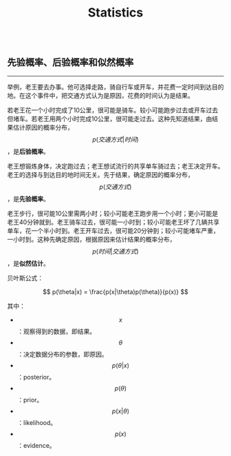 # <center>Statistics</center>

<br></br>



## 先验概率、后验概率和似然概率
----
举例，老王要去办事。他可选择走路，骑自行车或开车，并花费一定时间到达目的地。在这个事件中，把交通方式认为是原因，花费的时间认为是结果。

若老王花一个小时完成了10公里，很可能是骑车。较小可能跑步过去或开车过去但堵车。若老王用两个小时完成10公里，很可能走过去。这种先知道结果，由结果估计原因的概率分布，$$p(交通方式|时间)$$，是**后验概率**。

老王想锻炼身体，决定跑过去；老王想试流行的共享单车骑过去；老王决定开车。老王的选择与到达目的地时间无关。先于结果，确定原因的概率分布，$$p(交通方式)$$，是**先验概率**。

老王步行，很可能10公里需两小时；较小可能老王跑步用一个小时；更小可能是老王40分钟就到。老王骑车过去，很可能一小时到；较小可能老王坏了几辆共享单车，花一个半小时到。老王开车过去，很可能20分钟到；较小可能堵车严重，一小时到。这种先确定原因，根据原因来估计结果的概率分布，$$p(时间|交通方式)$$，是**似然估计**。

贝叶斯公式：

$$
p(\theta|x) = \frac{p(x|\theta)p(\theta)}{p(x)}
$$

其中：
* $$x$$：观察得到的数据，即结果。
* $$\theta$$：决定数据分布的参数，即原因。
* $$p(\theta|x)$$：posterior。
* $$p(\theta)$$：prior。
* $$p(x|\theta)$$：likelihood。
* $$p(x)$$：evidence。